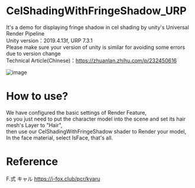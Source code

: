 # CelShadingWithFringeShadow_URP
It's a demo for displaying fringe shadow in cel shading by unity's Universal Render Pipeline  
Unity version：2019.4.13f, URP 7.3.1  
Please make sure your version of unity is similar for avoiding some errors due to version change  
Technical Article(Chinese)：https://zhuanlan.zhihu.com/p/232450616  

![image](https://i.imgur.com/BOpmcVf.png)

# How to use?
We have configured the basic settings of Render Feature,  
so you just need to put the character model into the scene and set its hair mesh's Layer to "Hair",  
then use our CelShadingWithFringeShadow shader to Render your model,  
In the face material, select IsFace, that's all.  

# Reference
F.式 キャル https://i-fox.club/pcr/kyaru
